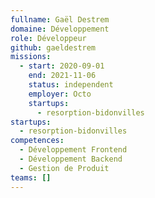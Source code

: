 ```yaml
---
fullname: Gaël Destrem
domaine: Développement
role: Développeur
github: gaeldestrem
missions:
  - start: 2020-09-01
    end: 2021-11-06
    status: independent
    employer: Octo
    startups:
      - resorption-bidonvilles
startups:
  - resorption-bidonvilles
competences:
  - Développement Frontend
  - Développement Backend
  - Gestion de Produit
teams: []
---
```

